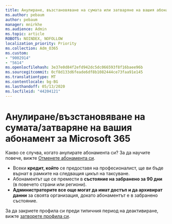 ```yaml
---
title: Анулиране, възстановяване на сумата или затваряне на вашия абонамент за Microsoft 365
ms.author: pebaum
author: pebaum
manager: mnirkhe
ms.audience: Admin
ms.topic: article
ROBOTS: NOINDEX, NOFOLLOW
localization_priority: Priority
ms.collection: Adm_O365
ms.custom:
- "9002914"
- "5614"
ms.openlocfilehash: 3e37e0d84f2efd942dc5dc066593f8f16baee96b
ms.sourcegitcommit: 0cf8d133d6feade6df8b1082444ce73faa91e145
ms.translationtype: MT
ms.contentlocale: bg-BG
ms.lasthandoff: 05/13/2020
ms.locfileid: "44204121"
---
```

# <a name="cancelrefundclose-your-microsoft-365-subscription"></a>Анулиране/възстановяване на сумата/затваряне на вашия абонамент за Microsoft 365

Какво се случва, когато анулирате абонамента си? За да научите повече, вижте [Отменете абонамента си](https://docs.microsoft.com/microsoft-365/commerce/subscriptions/cancel-your-subscription?view=o365-worldwide).

- Всеки **кредит, който** се предоставя на професионалист, ще ви бъде върнат в рамките на следващия цикъл на таксуване.
- Абонаментът ще се премести в **състояние на забранено за 90 дни** (в повечето страни или региони).
- **Администраторите все още могат да имат достъп и да архивират данни** за своята организация, докато абонаментът е в забранено състояние.

За да закриете профила си преди типичния период на деактивиране, вижте [затворете профила си](https://docs.microsoft.com/microsoft-365/commerce/close-your-account?view=o365-worldwide).
